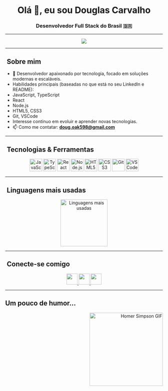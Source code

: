 <h1 align="center">Olá 👋, eu sou Douglas Carvalho</h1>
<h3 align="center">Desenvolvedor Full Stack do Brasil 🇧🇷</h3>

---

<p align="center">
  <img src="https://visitor-badge.laobi.icu/badge?page_id=Black598.Black598&left_color=darkred&right_color=aqua" />
</p>

---

## ​​​ Sobre mim

- 💼 Desenvolvedor apaixonado por tecnologia, focado em soluções modernas e escaláveis.
-  Habilidades principais (baseadas no que está no seu LinkedIn e README):
  - JavaScript, TypeScript
  - React
  - Node.js
  - HTML5, CSS3
  - Git, VSCode
-  Interesse contínuo em evoluir e aprender novas tecnologias.
- 📫 Como me contatar: **[doug.oak598@gmail.com](mailto:doug.oak598@gmail.com)**

---

## ​​ Tecnologias & Ferramentas

<div align="center">
  <img src="https://cdn.jsdelivr.net/gh/devicons/devicon/icons/javascript/javascript-original.svg" height="40" alt="JavaScript" />
  <img src="https://cdn.jsdelivr.net/gh/devicons/devicon/icons/typescript/typescript-original.svg" height="40" alt="TypeScript" />
  <img src="https://cdn.jsdelivr.net/gh/devicons/devicon/icons/react/react-original.svg" height="40" alt="React" />
  <img src="https://cdn.jsdelivr.net/gh/devicons/devicon/icons/nodejs/nodejs-original.svg" height="40" alt="Node.js" />
  <img src="https://cdn.jsdelivr.net/gh/devicons/devicon/icons/html5/html5-original.svg" height="40" alt="HTML5" />
  <img src="https://cdn.jsdelivr.net/gh/devicons/devicon/icons/css3/css3-original.svg" height="40" alt="CSS3" />
  <img src="https://cdn.jsdelivr.net/gh/devicons/devicon/icons/git/git-original.svg" height="40" alt="Git" />
  <img src="https://cdn.jsdelivr.net/gh/devicons/devicon/icons/vscode/vscode-original.svg" height="40" alt="VSCode" />
</div>

---

## ​ Linguagens mais usadas

<div align="center">
  <img src="https://github-readme-stats.vercel.app/api/top-langs?username=Black598&locale=pt-br&hide_title=false&layout=compact&card_width=320&langs_count=5&theme=dracula&hide_border=false&order=2" height="150" alt="Linguagens mais usadas" />
</div>

---

## ​ Conecte-se comigo

<div align="center">
  <a href="https://discord.gg/WESd7zdS" target="_blank">
    <img src="https://img.shields.io/static/v1?message=Discord&logo=discord&label=&color=7289DA&logoColor=white&labelColor=&style=for-the-badge" height="35" />
  </a>
  <a href="https://www.linkedin.com/in/douglas-ferreira-dev?utm_source=share&utm_campaign=share_via&utm_content=profile&utm_medium=android_app" target="_blank">
    <img src="https://img.shields.io/static/v1?message=LinkedIn&logo=linkedin&label=&color=0077B5&logoColor=white&labelColor=&style=for-the-badge" height="35" />
  </a>
  <a href="mailto:doug.oak598@gmail.com" target="_blank">
    <img src="https://img.shields.io/static/v1?message=Gmail&logo=gmail&label=&color=D14836&logoColor=white&labelColor=&style=for-the-badge" height="35" />
  </a>
</div>

---

##  Um pouco de humor...

<div align="right">
  <img height="234" src="https://media.tenor.com/a-TsAtfszc8AAAAM/homer-any.gif" alt="Homer Simpson GIF" />
</div>
